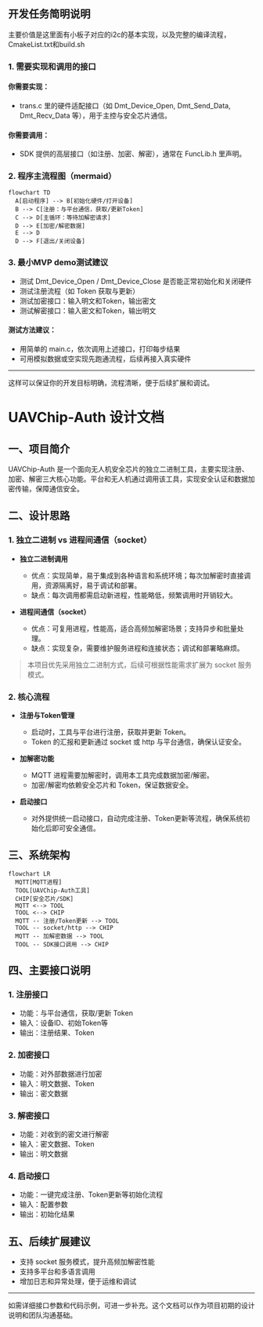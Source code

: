 ## 开发任务简明说明
主要价值是这里面有小板子对应的i2c的基本实现，以及完整的编译流程，CmakeList.txt和build.sh
### 1. 需要实现和调用的接口

#### 你需要实现：
- trans.c 里的硬件适配接口（如 Dmt_Device_Open, Dmt_Send_Data, Dmt_Recv_Data 等），用于主控与安全芯片通信。

#### 你需要调用：
- SDK 提供的高层接口（如注册、加密、解密），通常在 FuncLib.h 里声明。

### 2. 程序主流程图（mermaid）

```mermaid
flowchart TD
  A[启动程序] --> B[初始化硬件/打开设备]
  B --> C[注册：与平台通信，获取/更新Token]
  C --> D[主循环：等待加解密请求]
  D --> E[加密/解密数据]
  E --> D
  D --> F[退出/关闭设备]
```

### 3. 最小MVP demo测试建议

- 测试 Dmt_Device_Open / Dmt_Device_Close 是否能正常初始化和关闭硬件
- 测试注册流程（如 Token 获取与更新）
- 测试加密接口：输入明文和Token，输出密文
- 测试解密接口：输入密文和Token，输出明文

#### 测试方法建议：
- 用简单的 main.c，依次调用上述接口，打印每步结果
- 可用模拟数据或空实现先跑通流程，后续再接入真实硬件

---

这样可以保证你的开发目标明确，流程清晰，便于后续扩展和调试。


# UAVChip-Auth 设计文档

## 一、项目简介

UAVChip-Auth 是一个面向无人机安全芯片的独立二进制工具，主要实现注册、加密、解密三大核心功能。平台和无人机通过调用该工具，实现安全认证和数据加密传输，保障通信安全。

## 二、设计思路

### 1. 独立二进制 vs 进程间通信（socket）

- **独立二进制调用**
  - 优点：实现简单，易于集成到各种语言和系统环境；每次加解密时直接调用，资源隔离好，易于调试和部署。
  - 缺点：每次调用都需启动新进程，性能略低，频繁调用时开销较大。

- **进程间通信（socket）**
  - 优点：可复用进程，性能高，适合高频加解密场景；支持异步和批量处理。
  - 缺点：实现复杂，需要维护服务进程和连接状态；调试和部署略麻烦。

> 本项目优先采用独立二进制方式，后续可根据性能需求扩展为 socket 服务模式。

### 2. 核心流程

- **注册与Token管理**
  - 启动时，工具与平台进行注册，获取并更新 Token。
  - Token 的汇报和更新通过 socket 或 http 与平台通信，确保认证安全。

- **加解密功能**
  - MQTT 进程需要加解密时，调用本工具完成数据加密/解密。
  - 加密/解密均依赖安全芯片和 Token，保证数据安全。

- **启动接口**
  - 对外提供统一启动接口，自动完成注册、Token更新等流程，确保系统初始化后即可安全通信。

## 三、系统架构


```mermaid
flowchart LR
  MQTT[MQTT进程]
  TOOL[UAVChip-Auth工具]
  CHIP[安全芯片/SDK]
  MQTT <--> TOOL
  TOOL <--> CHIP
  MQTT -- 注册/Token更新 --> TOOL
  TOOL -- socket/http --> CHIP
  MQTT -- 加解密数据 --> TOOL
  TOOL -- SDK接口调用 --> CHIP
```


## 四、主要接口说明

### 1. 注册接口
- 功能：与平台通信，获取/更新 Token
- 输入：设备ID、初始Token等
- 输出：注册结果、Token

### 2. 加密接口
- 功能：对外部数据进行加密
- 输入：明文数据、Token
- 输出：密文数据

### 3. 解密接口
- 功能：对收到的密文进行解密
- 输入：密文数据、Token
- 输出：明文数据

### 4. 启动接口
- 功能：一键完成注册、Token更新等初始化流程
- 输入：配置参数
- 输出：初始化结果

## 五、后续扩展建议

- 支持 socket 服务模式，提升高频加解密性能
- 支持多平台和多语言调用
- 增加日志和异常处理，便于运维和调试

---

如需详细接口参数和代码示例，可进一步补充。这个文档可以作为项目初期的设计说明和团队沟通基础。